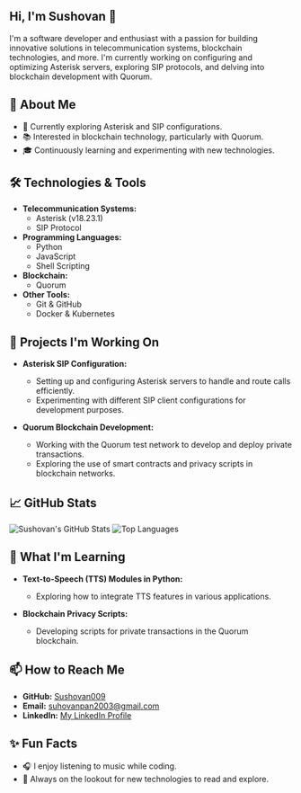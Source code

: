 

## Hi, I'm Sushovan 👋

I'm a software developer and enthusiast with a passion for building innovative solutions in telecommunication systems, blockchain technologies, and more. I'm currently working on configuring and optimizing Asterisk servers, exploring SIP protocols, and delving into blockchain development with Quorum.

## 🚀 About Me
- 🔧 Currently exploring Asterisk and SIP configurations.
- 📚 Interested in blockchain technology, particularly with Quorum.
- 🎓 Continuously learning and experimenting with new technologies.

## 🛠️ Technologies & Tools
- **Telecommunication Systems:**
  - Asterisk (v18.23.1)
  - SIP Protocol
- **Programming Languages:**
  - Python
  - JavaScript
  - Shell Scripting
- **Blockchain:**
  - Quorum
- **Other Tools:**
  - Git & GitHub
  - Docker & Kubernetes

## 🔭 Projects I'm Working On
- **Asterisk SIP Configuration:**
  - Setting up and configuring Asterisk servers to handle and route calls efficiently.
  - Experimenting with different SIP client configurations for development purposes.
  
- **Quorum Blockchain Development:**
  - Working with the Quorum test network to develop and deploy private transactions.
  - Exploring the use of smart contracts and privacy scripts in blockchain networks.


## 📈 GitHub Stats
![Sushovan's GitHub Stats](https://github-readme-stats.vercel.app/api?username=sushovan007&show_icons=true&theme=radical)
![Top Languages](https://github-readme-stats.vercel.app/api/top-langs/?username=sushovan007&layout=compact&theme=radical)

## 🌱 What I'm Learning
- **Text-to-Speech (TTS) Modules in Python:**
  - Exploring how to integrate TTS features in various applications.
  
- **Blockchain Privacy Scripts:**
  - Developing scripts for private transactions in the Quorum blockchain.

## 📫 How to Reach Me
- **GitHub:** [Sushovan009](https://github.com/Sushovan09)
- **Email:** [suhovanpan2003@gmail.com](mailto:suhovanpan2003@gmail.com)
- **LinkedIn:** [My LinkedIn Profile](https://www.linkedin.com/in/sushovan-pan-6753b920b/)
## ✨ Fun Facts
- 🎧 I enjoy listening to music while coding.
- 📖 Always on the lookout for new technologies to read and explore.

